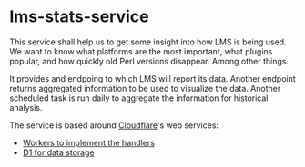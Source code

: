 # lms-stats-service

This service shall help us to get some insight into how LMS is being used. 
We want to know what platforms are the most important, what plugins popular, 
and how quickly old Perl versions disappear. Among other things.

It provides and endpoing to which LMS will report its data. Another endpoint
returns aggregated information to be used to visualize the data. Another
scheduled task is run daily to aggregate the information for historical analysis.

The service is based around [Cloudflare](https://cloudflare.com)'s web services:

* [Workers to implement the handlers](https://developers.cloudflare.com/workers/)
* [D1 for data storage](https://developers.cloudflare.com/d1/)

